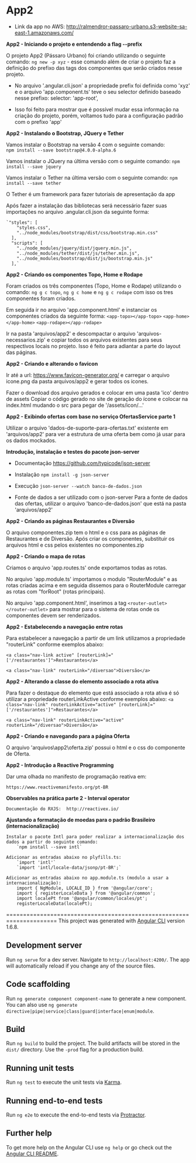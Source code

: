 # App2

- Link da app no AWS: http://ralmendror-passaro-urbano.s3-website-sa-east-1.amazonaws.com/

**App2 - Iniciando o projeto e entendendo a flag --prefix**

O projeto App2 (Pássaro Urbano) foi criando utilizando o seguinte comando:
    `ng new -p xyz` - esse comando além de criar o projeto faz a definição
    do prefixo das tags dos componentes que serão criados nesse projeto.

   - No arquivo '.angular.cli.json' a propriedade prefix foi definida como 'xyz'
    e o arquivo 'app.component.ts' teve o seu selector definido baseado nesse 
    prefixo: selector: 'app-root',

   - Isso foi feito para mostrar que é possível mudar essa informação na criação
    do projeto, porém, voltamos tudo para a configuração padrão com o prefixo 'app'

**App2 - Instalando o Bootstrap, JQuery e Tether**

Vamos instalar o Bootstrap na versão 4 com o seguinte comando:    
    `npm install --save bootstrap@4.0.0-alpha.6`

Vamos instalar o JQuery na última versão com o seguinte comando:
    `npm install --save jquery`

Vamos instalar o Tether na última versão com o seguinte comando:
    `npm install --save tether`

   O Tether é um framework para fazer tutoriais de apresentação da app

Após fazer a instalação das bibliotecas será necessário fazer suas importações
no arquivo .angular.cli.json da seguinte forma:

    `"styles": [
        "styles.css",
        "../node_modules/bootstrap/dist/css/bootstrap.min.css"
      ],
      "scripts": [
        "../node_modules/jquery/dist/jquery.min.js",
        "../node_modules/tether/dist/js/tether.min.js",
        "../node_modules/bootstrap/dist/js/bootstrap.min.js"
      ],`

**App2 - Criando os componentes Topo, Home e Rodape**

Foram criados os três componentes (Topo, Home e Rodape) utilizando o comando:
    `ng g c topo`, `ng g c home` e `ng g c rodape` com isso os tres componentes foram criados.

Em seguida ir no arquivo 'app.component.html' e instanciar os componentes criados da seguinte forma:
    `<app-topo></app-topo>`
    `<app-home></app-home>`
    `<app-rodape></app-rodape>`

Ir na pasta 'arquivos/app2' e descompactar o arquivo 'arquivos-necessarios.zip' e copiar todos os arquivos existentes para seus respectivos locais no projeto. Isso é feito para adiantar a parte
do layout das páginas.

**App2 - Criando e alterando o favicon**

Ir até a url: https://www.favicon-generator.org/ e carregar o arquivo icone.png da pasta
arquivos/app2 e gerar todos os icones.

Fazer o download dos arquivo gerados e colocar em uma pasta 'ico' dentro de assets
Copiar o código gerado no site de geração do ícone e colocar na index.html mudando
o src para pegar de '/assets/icon/...'

**App2 - Exibindo ofertas com base no serviço OfertasService parte 1**

Utilizar o arquivo 'dados-de-suporte-para-ofertas.txt' existente em 'arquivos/app2' para ver
a estrutura de uma oferta bem como já usar para os dados mockados.

**Introdução, instalação e testes do pacote json-server**

- Documentação
    https://github.com/typicode/json-server

- Instalação
    `npm install -g json-server`

- Execução
    `json-server --watch banco-de-dados.json`

- Fonte de dados a ser utilizado com o json-server
Para a fonte de dados das ofertas, utilizar o arquivo 'banco-de-dados.json' que está na pasta
'arquivos/app2'

**App2 - Criando as páginas Restaurantes e Diversão**

O arquivo componentes.zip tem o html e o css para as páginas de Restaurantes e de Diversão.
Após criar os componentes, substituir os arquivos html e css pelos existentes no componentes.zip

**App2 - Criando o mapa de rotas**

Criamos o arquivo 'app.routes.ts' onde exportamos todas as rotas.

No arquivo 'app.module.ts' importamos o modulo "RouterModule" e as rotas criadas acima
e em seguida dissemos para o RouterModule carregar as rotas com "forRoot" (rotas principais).

No arquivo 'app.component.html', inserimos a tag `<router-outlet></router-outlet>` para mostrar
para o sistema de rotas onde os componentes devem ser renderizados.

**App2 - Estabelecendo a navegação entre rotas**

Para estabelecer a navegação a partir de um link utilizamos a propriedade "routerLink" conforme exemplos abaixo:

`<a class="nav-link active" [routerLink]="['/restaurantes']">Restaurantes</a>`

`<a class="nav-link" routerLink="/diversao">Diversão</a>`

**App2 - Alterando a classe do elemento associado a rota ativa**

Para fazer o destaque do elemento que está associado a rota ativa é só utilizar a propriedade
routerLinkActive conforme exemplos abaixo:
`<a class="nav-link" routerLinkActive="active" [routerLink]="['/restaurantes']">Restaurantes</a>`

`<a class="nav-link" routerLinkActive="active" routerLink="/diversao">Diversão</a>`

**App2 - Criando e navegando para a página Oferta**

O arquivo 'arquivos\app2\oferta.zip' possui o html e o css do componente de Oferta.

**App2 - Introdução a Reactive Programming**

Dar uma olhada no manifesto de programação reativa em:

    https://www.reactivemanifesto.org/pt-BR

**Observables na prática parte 2 - Interval operator**

    Documentação do RXJS:  http://reactivex.io/

**Ajustando a formatação de moedas para o padrão Brasileiro (internacionalização)**

    Instalar o pacote Intl para poder realizar a internacionalização dos dados a partir do seguinte comando: 
        `npm install --save intl`

    Adicionar as entradas abaixo no plyfills.ts:
        `import 'intl'`
        `import 'intl/locale-data/jsonp/pt-BR';`

    Adicionar as entradas abaixo no app.module.ts (modulo a usar a internacionalização):
        import { NgModule, LOCALE_ID } from '@angular/core';
        import { registerLocaleData } from '@angular/common';
        import localePt from '@angular/common/locales/pt';
        registerLocaleData(localePt);

=====================================================================
This project was generated with [Angular CLI](https://github.com/angular/angular-cli) version 1.6.8.

## Development server

Run `ng serve` for a dev server. Navigate to `http://localhost:4200/`. The app will automatically reload if you change any of the source files.

## Code scaffolding

Run `ng generate component component-name` to generate a new component. You can also use `ng generate directive|pipe|service|class|guard|interface|enum|module`.

## Build

Run `ng build` to build the project. The build artifacts will be stored in the `dist/` directory. Use the `-prod` flag for a production build.

## Running unit tests

Run `ng test` to execute the unit tests via [Karma](https://karma-runner.github.io).

## Running end-to-end tests

Run `ng e2e` to execute the end-to-end tests via [Protractor](http://www.protractortest.org/).

## Further help

To get more help on the Angular CLI use `ng help` or go check out the [Angular CLI README](https://github.com/angular/angular-cli/blob/master/README.md).
